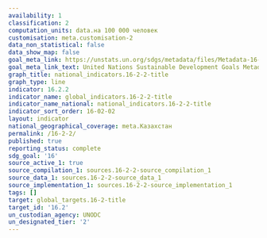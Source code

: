 ```yaml
---
availability: 1
classification: 2
computation_units: data.на 100 000 человек
customisation: meta.customisation-2
data_non_statistical: false
data_show_map: false
goal_meta_link: https://unstats.un.org/sdgs/metadata/files/Metadata-16-02-02.pdf
goal_meta_link_text: United Nations Sustainable Development Goals Metadata (pdf 1361kB)
graph_title: national_indicators.16-2-2-title
graph_type: line
indicator: 16.2.2
indicator_name: global_indicators.16-2-2-title
indicator_name_national: national_indicators.16-2-2-title
indicator_sort_order: 16-02-02
layout: indicator
national_geographical_coverage: meta.Казахстан
permalink: /16-2-2/
published: true
reporting_status: complete
sdg_goal: '16'
source_active_1: true
source_compilation_1: sources.16-2-2-source_compilation_1
source_data_1: sources.16-2-2-source_data_1
source_implementation_1: sources.16-2-2-source_implementation_1
tags: []
target: global_targets.16-2-title
target_id: '16.2'
un_custodian_agency: UNODC
un_designated_tier: '2'
---
```

